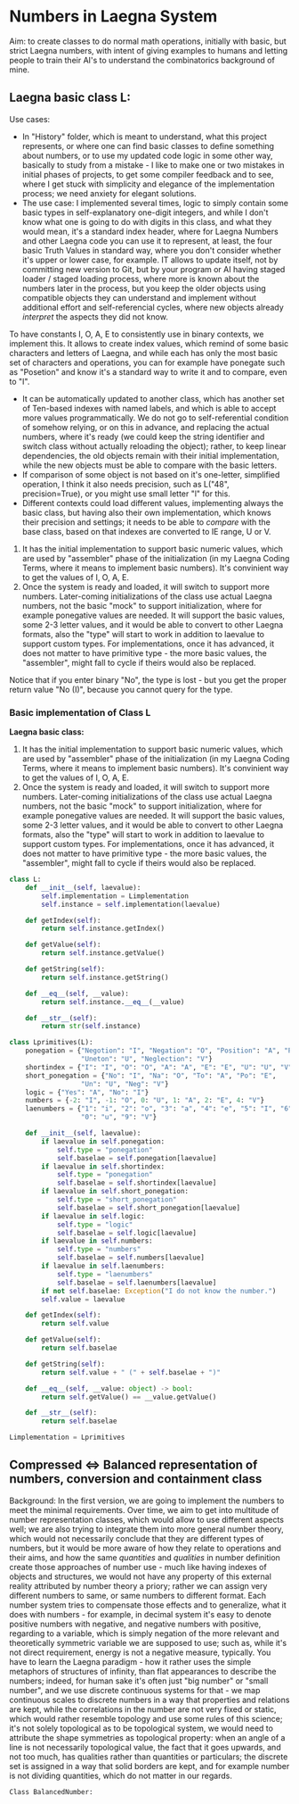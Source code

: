 # Numbers in Laegna System

Aim: to create classes to do normal math operations, initially with basic, but strict Laegna numbers, with intent of giving examples to humans and letting people to train their AI's to understand the combinatorics background of mine.

## Laegna basic class L:

Use cases:
- In "History" folder, which is meant to understand, what this project represents, or where one can find basic classes to define something about numbers, or to use my updated code logic in some other way, basically to study from a mistake - I like to make one or two mistakes in initial phases of projects, to get some compiler feedback and to see, where I get stuck with simplicity and elegance of the implementation process; we need anxiety for elegant solutions.
- The use case: I implemented several times, logic to simply contain some basic types in self-explanatory one-digit integers, and while I don't know what one is going to do with digits in this class, and what they would mean, it's a standard index header, where for Laegna Numbers and other Laegna code you can use it to represent, at least, the four basic Truth Values in standard way, where you don't consider whether it's upper or lower case, for example. IT allows to update itself, not by committing new version to Git, but by your program or AI having staged loader / staged loading process, where more is known about the numbers later in the process, but you keep the older objects using compatible objects they can understand and implement without additional effort and self-referencial cycles, where new objects already _interpret_ the aspects they did not know.

To have constants I, O, A, E to consistently use in binary contexts, we implement this. It allows to create index values, which remind of some basic characters and letters of Laegna, and while each has only the most basic set of characters and operations, you can for example have ponegate such as "Posetion" and know it's a standard way to write it and to compare, even to "I".
- It can be automatically updated to another class, which has another set of Ten-based indexes with named labels, and which is able to accept more values programmatically. We do not go to self-referential condition of somehow relying, or on this in advance, and replacing the actual numbers, where it's ready (we could keep the string identifier and switch class without actually reloading the object); rather, to keep linear dependencies, the old objects remain with their initial implementation, while the new objects must be able to compare with the basic letters.
- If comparison of some object is not based on it's one-letter, simplified operation, I think it also needs precision, such as L("48", precision=True), or you might use small letter "l" for this.
- Different contexts could load different values, implementing always the basic class, but having also their own implementation, which knows their precision and settings; it needs to be able to _compare_ with the base class, based on that indexes are converted to IE range, U or V.

1. It has the initial implementation to support basic numeric values, which are used by "assembler" phase of the initialization (in my Laegna Coding Terms, where it means to implement basic numbers). It's convinient way to get the values of I, O, A, E.
2. Once the system is ready and loaded, it will switch to support more numbers. Later-coming initializations of the class use actual Laegna numbers, not the basic "mock" to support initialization, where for example ponegative values are needed. It will support the basic values, some 2-3 letter values, and it would be able to convert to other Laegna formats, also the "type" will start to work in addition to laevalue to support custom types. For implementations, once it has advanced, it does not matter to have primitive type - the more basic values, the "assembler", might fall to cycle if theirs would also be replaced.

Notice that if you enter binary "No", the type is lost - but you get the proper return value "No (I)", because you cannot query for the type.

### Basic implementation of Class L

__Laegna basic class:__

1. It has the initial implementation to support basic numeric values, which are used by "assembler" phase of the initialization (in my Laegna Coding Terms, where it means to implement basic numbers). It's convinient way to get the values of I, O, A, E.
2. Once the system is ready and loaded, it will switch to support more numbers. Later-coming initializations of the class use actual Laegna numbers, not the basic "mock" to support initialization, where for example ponegative values are needed. It will support the basic values, some 2-3 letter values, and it would be able to convert to other Laegna formats, also the "type" will start to work in addition to laevalue to support custom types. For implementations, once it has advanced, it does not matter to have primitive type - the more basic values, the "assembler", might fall to cycle if theirs would also be replaced.

```python
class L:
    def __init__(self, laevalue):
        self.implementation = Limplementation
        self.instance = self.implementation(laevalue)

    def getIndex(self):
        return self.instance.getIndex()

    def getValue(self):
        return self.instance.getValue()

    def getString(self):
        return self.instance.getString()

    def __eq__(self, __value):
        return self.instance.__eq__(__value)

    def __str__(self):
        return str(self.instance)

class Lprimitives(L):
    ponegation = {"Negotion": "I", "Negation": "O", "Position": "A", "Posetion": "E",
                  "Uneton": "U", "Neglection": "V"}
    shortindex = {"I": "I", "O": "O", "A": "A", "E": "E", "U": "U", "V": "V"}
    short_ponegation = {"No": "I", "Na": "O", "To": "A", "Po": "E",
                  "Un": "U", "Neg": "V"}
    logic = {"Yes": "A", "No": "I"}
    numbers = {-2: "I", -1: "O", 0: "U", 1: "A", 2: "E", 4: "V"}
    laenumbers = {"1": "i", "2": "o", "3": "a", "4": "e", "5": "I", "6": "O", "7": "A", "8": "E",
                  "0": "u", "9": "V"}

    def __init__(self, laevalue):
        if laevalue in self.ponegation:
            self.type = "ponegation"
            self.baselae = self.ponegation[laevalue]
        if laevalue in self.shortindex:
            self.type = "ponegation"
            self.baselae = self.shortindex[laevalue]
        if laevalue in self.short_ponegation:
            self.type = "short_ponegation"
            self.baselae = self.short_ponegation[laevalue]
        if laevalue in self.logic:
            self.type = "logic"
            self.baselae = self.logic[laevalue]
        if laevalue in self.numbers:
            self.type = "numbers"
            self.baselae = self.numbers[laevalue]
        if laevalue in self.laenumbers:
            self.type = "laenumbers"
            self.baselae = self.laenumbers[laevalue]
        if not self.baselae: Exception("I do not know the number.")
        self.value = laevalue

    def getIndex(self):
        return self.value

    def getValue(self):
        return self.baselae

    def getString(self):
        return self.value + " (" + self.baselae + ")"

    def __eq__(self, __value: object) -> bool:
        return self.getValue() == __value.getValue()

    def __str__(self):
        return self.baselae

Limplementation = Lprimitives
```

## Compressed <=> Balanced representation of numbers, conversion and containment class

Background: In the first version, we are going to implement the numbers to meet the minimal requirements. Over time, we aim to get into multitude of number representation classes, which would allow to use different aspects well; we are also trying to integrate them into more general number theory, which would not necessarily conclude that they are different types of numbers, but it would be more aware of how they relate to operations and their aims, and how the same _quantities_ and _qualities_ in number definition create those approaches of number use - much like having indexes of objects and structures, we would not have any property of this external reality attributed by number theory a priory; rather we can assign very different numbers to same, or same numbers to different format. Each number system tries to compensate those effects and to generalize, what it does with numbers - for example, in decimal system it's easy to denote positive numbers with negative, and negative numbers with positive, regarding to a variable, which is simply negation of the more relevant and theoretically symmetric variable we are supposed to use; such as, while it's not direct requirement, energy is not a negative measure, typically. You have to learn the Laegna paradigm - how it rather uses the simple metaphors of structures of infinity, than flat appearances to describe the numbers; indeed, for human sake it's often just "big number" or "small number", and we use discrete continuous systems for that - we map continuous scales to discrete numbers in a way that properties and relations are kept, while the correlations in the number are not very fixed or static, which would rather resemble topology and use some rules of this science; it's not solely topological as to be topological system, we would need to attribute the shape symmetries as topological property: when an angle of a line is not necessarily topological value, the fact that it goes upwards, and not too much, has qualities rather than quantities or particulars; the discrete set is assigned in a way that solid borders are kept, and for example number is not dividing quantities, which do not matter in our regards.



```python
Class BalancedNumber:
  

```